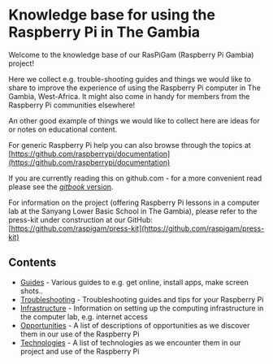 # Knowledge base for using the Raspberry Pi in The Gambia

Welcome to the knowledge base of our RasPiGam \(Raspberry Pi Gambia\) project!

Here we collect e.g. trouble-shooting guides and things we would like to share to improve the experience of using the Raspberry Pi computer in The Gambia, West-Africa. It might also come in handy for members from the Raspberry Pi communities elsewhere!

An other good example of things we would like to collect here are ideas for or notes on educational content.

For generic Raspberry Pi help you can also browse through the topics at [https://github.com/raspberrypi/documentation](https://github.com/raspberrypi/documentation)

If you are currently reading this on github.com - for a more convenient read please see the [_gitbook_ version](https://raspigam.gitbooks.io/knowledge-base/content).

For information on the project \(offering Raspberry Pi lessons in a computer lab at the Sanyang Lower Basic School in The Gambia\), please refer to the press-kit under construction at our GitHub: [https://github.com/raspigam/press-kit](https://github.com/raspigam/press-kit)

## Contents

* [Guides](guides/README.md) - Various guides to e.g. get online, install apps, make screen shots..
* [Troubleshooting](troubleshooting/README.md) - Troubleshooting guides and tips for your Raspberry Pi
* [Infrastructure](infrastructure/README.md) - Information on setting up the computing infrastructure in the computer lab, e.g. internet access
* [Opportunities](opportunities/README.md) - A list of descriptions of opportunities as we discover them in our use of the Raspberry Pi
* [Technologies](technologies/README.md) - A list of technologies as we encounter them in our project and use of the Raspberry Pi



